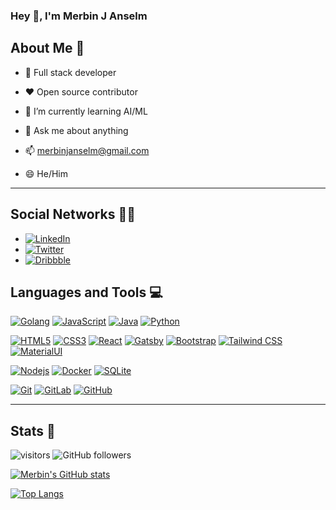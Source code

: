 ### Hey 👋, I'm Merbin J Anselm

## About Me 👀

- 🎯 Full stack developer

- ❤️ Open source contributor
<!-- - 🔭 I’m currently working on ... -->

- 🌱 I’m currently learning AI/ML

<!-- - 👯 I’m looking to collaborate on ... -->

<!-- - 🤔 I’m looking for help with ... -->

- 💬 Ask me about anything

- 📫 [merbinjanselm@gmail.com](mailto:merbinjanselm@gmail.com)

- 😄 He/Him

<!-- - ⚡ Fun fact: ... -->

<hr/>

## Social Networks 👨‍🦲

- [![LinkedIn](https://img.shields.io/badge/-LinkedIn-0A66C2?style=flat&logo=linkedin&link=https://www.linkedin.com/in/merbinjanselm)](https://www.linkedin.com/in/merbinjanselm)
- [![Twitter](https://img.shields.io/badge/-Twitter-FFFFFF?style=flat&logo=twitter&link=https://twitter.com/MerbinJAnselm)](https://twitter.com/MerbinJAnselm)
- [![Dribbble](https://img.shields.io/badge/-Dribble-F7B4CE?style=flat&logo=dribbble&link=https://dribbble.com/anselm94)](https://dribbble.com/anselm94) 

## Languages and Tools  💻

[![Golang](https://img.shields.io/badge/-Go-7ED6E9?style=flat&logo=go&link=https://github.com/anselm94)](https://github.com/anselm94) 
[![JavaScript](https://img.shields.io/badge/-JavaScript-black?style=flat&logo=javascript&link=https://github.com/anselm94)](https://github.com/anselm94)
[![Java](https://img.shields.io/badge/Java-orange?style=flat&logo=java&logoColor=white&link=https://github.com/anselm94)](https://github.com/anselm94)
[![Python](https://img.shields.io/badge/-Python-black?style=flat&logo=python&link=https://github.com/anselm94)](https://github.com/anselm94) 

[![HTML5](https://img.shields.io/badge/-HTML5-E34F26?style=flat&logo=html5&logoColor=white&link=https://github.com/anselm94)](https://github.com/anselm94)
[![CSS3](https://img.shields.io/badge/-CSS3-1572B6?style=flat&logo=css3&link=https://github.com/anselm94)](https://github.com/anselm94)
[![React](https://img.shields.io/badge/-React-black?style=flat&logo=react&link=https://github.com/anselm94)](https://github.com/anselm94)
[![Gatsby](https://img.shields.io/badge/-Gatsby-663499?style=flat&logo=gatsby&link=https://github.com/anselm94)](https://github.com/anselm94)
[![Bootstrap](https://img.shields.io/badge/-Bootstrap-563D7C?style=flat&logo=bootstrap&link=https://github.com/anselm94)](https://github.com/anselm94)
[![Tailwind CSS](https://img.shields.io/badge/-Tailwind_CSS-0B2A3A?style=flat&logo=tailwind-css&link=https://github.com/anselm94)](https://github.com/anselm94)
[![MaterialUI](https://img.shields.io/badge/-Material_UI-0081CB?style=flat&logo=material-ui&link=https://github.com/anselm94)](https://github.com/anselm94)

[![Nodejs](https://img.shields.io/badge/-Nodejs-black?style=flat&logo=Node.js&link=https://github.com/anselm94)](https://github.com/anselm94)
[![Docker](https://img.shields.io/badge/-Docker-black?style=flat&logo=docker&link=https://github.com/anselm94)](https://github.com/anselm94)
[![SQLite](https://img.shields.io/badge/-SQLite-003B57?style=flat&logo=sqlite&link=https://github.com/anselm94)](https://github.com/anselm94)

[![Git](https://img.shields.io/badge/-Git-black?style=flat&logo=git&link=https://github.com/anselm94)](https://github.com/anselm94)
[![GitLab](https://img.shields.io/badge/-GitLab-FCA121?style=flat&logo=gitlab&link=https://gitlab.com/anselm94)](https://gitlab.com/anselm94)
[![GitHub](https://img.shields.io/badge/-GitHub-181717?style=flat&logo=github&link=https://github.com/anselm94)](https://github.com/anselm94)

<hr/>

## Stats 📑

![visitors](https://visitor-badge.glitch.me/badge?page_id=anselm94.anselm94) 
![GitHub followers](https://img.shields.io/github/followers/anselm94?label=Follow&logo=Github&style=social)

[![Merbin's GitHub stats](https://github-readme-stats.vercel.app/api?username=anselm94&count_private=true&show_icons=true&theme=dark)](https://github.com/anselm94) 

[![Top Langs](https://github-readme-stats.vercel.app/api/top-langs/?username=anselm94&layout=compact&theme=dark)](https://github.com/anselm94)
